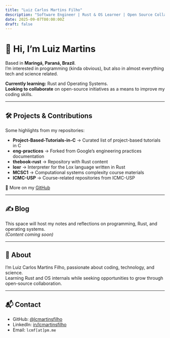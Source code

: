 ```yaml
---
title: "Luiz Carlos Martins Filho"
description: "Software Engineer | Rust & OS Learner | Open Source Collaborator"
date: 2025-09-07T00:00:00Z
draft: false
---
```


# 👋 Hi, I’m Luiz Martins

Based in **Maringá, Paraná, Brazil**.  
I’m interested in programming (kinda obvious), but also in almost everything tech and science related.

**Currently learning:** Rust and Operating Systems.  
**Looking to collaborate** on open-source initiatives as a means to improve my coding skills.

---

## 🛠️ Projects & Contributions

Some highlights from my repositories:

- **Project-Based-Tutorials-in-C** → Curated list of project-based tutorials in C  
- **eng-practices** → Forked from Google’s engineering practices documentation  
- **thebook-rust** → Repository with Rust content  
- **loxr** → Interpreter for the Lox language written in Rust  
- **MCSC1** → Computational systems complexity course materials  
- **ICMC-USP** → Course-related repositories from ICMC-USP  

🔗 More on my [GitHub](https://github.com/lcmartinsfilho)

---

## ✍️ Blog

This space will host my notes and reflections on programming, Rust, and operating systems.  
*(Content coming soon)*

---

## 🙋 About

I’m Luiz Carlos Martins Filho, passionate about coding, technology, and science.  
Learning Rust and OS internals while seeking opportunities to grow through open-source collaboration.

---

## 📬 Contact

- GitHub: [@lcmartinsfilho](https://github.com/lcmartinsfilho)  
- LinkedIn: [in/lcmartinsfilho](https://www.linkedin.com/in/lcmartinsfilho/)  
- Email: `lcmf[at]pm.me`
